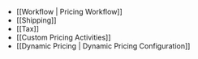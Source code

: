 - [[Workflow | Pricing Workflow]]
- [[Shipping]]
- [[Tax]]
- [[Custom Pricing Activities]]
- [[Dynamic Pricing | Dynamic Pricing Configuration]]
